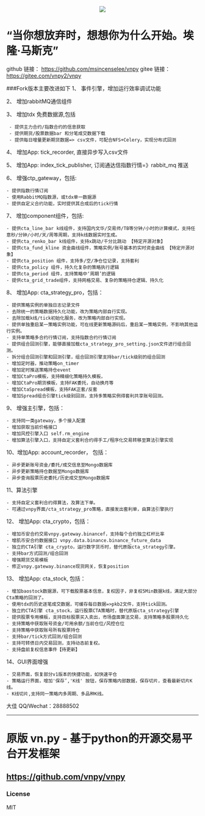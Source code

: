 <p align="center">
  <img src ="blob/master/huafu_on_premise.jpg"/>
</p>


# “当你想放弃时，想想你为什么开始。埃隆·马斯克”

github 链接： https://github.com/msincenselee/vnpy
gitee  链接： https://gitee.com/vnpy2/vnpy

###Fork版本主要改进如下
1、 事件引擎，增加运行效率调试功能

2、 增加rabbitMQ通信组件

3、 增加tdx 免费数据源,包括

    
     - 提供主力合约/指数合约的信息获取
     - 提供期货/股票数据bar 和分笔成交数据下载
     - 提供每日增量更新期货数据=> csv文件，可配合NFS+Celery，实现分布式回测
     
4、 增加App: tick_recorder, 直接异步写入csv文件

5、 增加App: index_tick_publisher, 订阅通达信指数行情=》rabbit_mq 推送

6、 增强ctp_gateway，包括:

    
    - 提供指数行情订阅
    - 使用RabbitMQ指数源，或tdx单一数据源    
    - 提供自定义合约功能，实时提供其合成后的tick行情

7、 增加component组件，包括:


    - 提供cta_line_bar k线组件，支持国内文华/交易师/TB等分钟/小时的计算模式，支持任意秒/分钟/小时/天/周等周期，支持k线数据实时生成。
    - 提供cta_renko_bar k线组件，支持x跳动/千分比跳动 【特定开源对象】
    - 提供cta_fund_kline 资金曲线组件，策略实例/账号基本的实时资金曲线 【特定开源对象】
    - 提供cta_position 组件，支持多/空/净仓位记录，支持套利
    - 提供cta_policy 组件，持久化复杂的策略执行逻辑
    - 提供cta_period 组件，支持策略中‘周期’的逻辑
    - 提供cta_grid_trade组件，支持网格交易、复杂的策略持仓逻辑、持久化 

8、 增加App: cta_strategy_pro，包括：

  
    - 提供策略实例的单独日志记录文件
    - 去除统一的策略数据持久化功能，改为策略内部自行实现。
    - 去除加载k线/tick初始化服务，改为策略内部自行实现。
    - 提供单独重启某一策略实例功能，可在线更新策略源码后，重启某一策略实例，不影响其他运行实例。
    - 支持单策略多合约行情订阅，支持指数合约行情订阅
    - 提供组合回测引擎，能够直接加载cta_strategy_pro_setting.json文件进行组合回测。
    - 拆分组合回测引擎和回测引擎，组合回测引擎支持bar/tick级别的组合回测
    - 增加定时器，推动策略on_timer
    - 增加定时推送策略持仓event
    - 增加CtaPro模板，支持精细化策略持久模板，
    - 增加CtaPro期货模板，支持FAK委托，自动换月等
    - 增加CtaSpread模板，支持FAK正套/反套
    - 增加Spread组合引擎tick级别回测，支持多策略实例得套利共享账号回测。
    
9、  增强主引擎，包括：

    - 支持同一类gateway，多个接入配置
    - 增加获取当前价格接口
    - 增加风控引擎入口 self.rm_engine
    - 增加算法引擎入口，支持自定义套利合约得手工/程序化交易转移至算法引擎实现
    
10、增加App: account_recorder， 包括：
    
    - 异步更新账号资金/委托/成交信息至Mongo数据库
    - 异步更新策略持仓数据至Mongo数据库
    - 异步查询股票历史委托/历史成交至Mongo数据库 

11、算法引擎


    - 支持自定义套利合约得算法，及算法下单。
    - 可通过vnpy界面/cta_strategy_pro策略，直接发出套利单，由算法引擎执行
    
12、 增加App: cta_crypto，包括：
    
    - 增加币安合约交易vnpy.gateway.binancef，支持每个合约独立杠杆比率
    - 增肌币安合约数据接口 vnpy.data.binance.binance_future_data
    - 独立的CTA引擎 cta_crypto，运行数字货币时，替代原版cta_strategy引擎。
    - 支持bar方式回测/组合回测
    - 增强期货交易模板
    - 修正vnpy.gateway.binance现货网关，恢复position
  
13、 增加App: cta_stock, 包括：
    
    - 增加baostock数据源，可下载股票基本信息，复权因子，非复权5Min数据k线，满足大部分Cta策略的回测了。
    - 使用tdx的历史逐笔成交数据，可缓存每日数据=>pkb2文件，支持tick回测。
    - 独立的CTA引擎 cta_stock，运行股票CTA策略时，替代原版cta_strategy引擎
    - 提供股票专用模板，支持目标股票买入卖出，市场盘面算法交易，支持策略多股票持久化
    - 支持策略中获取账号资金/可用余额/当前仓位/风控仓位
    - 支持策略中获取账号所有股票持仓
    - 支持bar/tick方式回测/组合回测
    - 支持可转债日内交易回测，支持动态前复权。
    - 支持盘前复权信息事件【待更新】
    
14、GUI界面增强
    
    - 交易界面，恢复部分v1版本的快捷功能，如快速平仓
    - 策略运行界面，增加'保存’,'K线' 按钮，保存策略内部数据，保存切片，查看最新切片K线。
    - K线切片,支持同一策略内多周期、多品种K线。    
    
    
大佳
QQ/Wechat：28888502


--------------------------------------------------------------------------------------------
#  原版 vn.py - 基于python的开源交易平台开发框架
https://github.com/vnpy/vnpy
--------------------------------------------------------------------------------------------
### License
MIT
